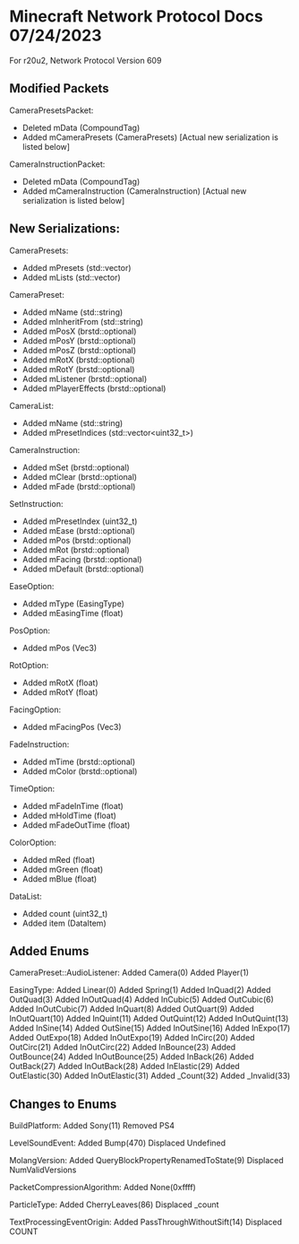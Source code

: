# Minecraft Network Protocol Docs 07/24/2023
For r20u2, Network Protocol Version 609


## Modified Packets

CameraPresetsPacket:
* Deleted mData (CompoundTag)
* Added mCameraPresets (CameraPresets) [Actual new serialization is listed below]

CameraInstructionPacket:
* Deleted mData (CompoundTag)
* Added mCameraInstruction (CameraInstruction) [Actual new serialization is listed below]


## New Serializations:

CameraPresets:
* Added mPresets (std::vector<CameraPreset>)
* Added mLists (std::vector<CameraList>)

CameraPreset:
* Added mName (std::string)
* Added mInheritFrom (std::string)
* Added mPosX (brstd::optional<float>)
* Added mPosY (brstd::optional<float>)
* Added mPosZ (brstd::optional<float>)
* Added mRotX (brstd::optional<float>)
* Added mRotY (brstd::optional<float>)
* Added mListener (brstd::optional<AudioListener>)
* Added mPlayerEffects (brstd::optional<bool>)

CameraList:
* Added mName (std::string)
* Added mPresetIndices (std::vector<uint32_t>)

CameraInstruction:
* Added mSet (brstd::optional<SetInstruction>)
* Added mClear (brstd::optional<bool>)
* Added mFade (brstd::optional<FadeInstruction>)

SetInstruction:
* Added mPresetIndex (uint32_t)
* Added mEase (brstd::optional<EaseOption>)
* Added mPos (brstd::optional<PosOption>)
* Added mRot (brstd::optional<RotOption>)
* Added mFacing (brstd::optional<FacingOption>)
* Added mDefault (brstd::optional<bool>)

EaseOption:
* Added mType (EasingType)
* Added mEasingTime (float) 

PosOption:
* Added mPos (Vec3)

RotOption:
* Added mRotX (float)
* Added mRotY (float)

FacingOption:
* Added mFacingPos (Vec3)

FadeInstruction:
* Added mTime (brstd::optional<TimeOption>)
* Added mColor (brstd::optional<ColorOption>)

TimeOption:
* Added mFadeInTime (float)
* Added mHoldTime (float)
* Added mFadeOutTime (float)

ColorOption:
* Added mRed (float)
* Added mGreen (float)
* Added mBlue (float)

DataList:
* Added count (uint32_t)
* Added item (DataItem)


## Added Enums

CameraPreset::AudioListener:
  Added Camera(0)
  Added Player(1)

EasingType:
  Added Linear(0)
  Added Spring(1)
  Added InQuad(2)
  Added OutQuad(3)
  Added InOutQuad(4)
  Added InCubic(5)
  Added OutCubic(6)
  Added InOutCubic(7)
  Added InQuart(8)
  Added OutQuart(9)
  Added InOutQuart(10)
  Added InQuint(11)
  Added OutQuint(12)
  Added InOutQuint(13)
  Added InSine(14)
  Added OutSine(15)
  Added InOutSine(16)
  Added InExpo(17)
  Added OutExpo(18)
  Added InOutExpo(19)
  Added InCirc(20)
  Added OutCirc(21)
  Added InOutCirc(22)
  Added InBounce(23)
  Added OutBounce(24)
  Added InOutBounce(25)
  Added InBack(26)
  Added OutBack(27)
  Added InOutBack(28)
  Added InElastic(29)
  Added OutElastic(30)
  Added InOutElastic(31)
  Added _Count(32)
  Added _Invalid(33)


## Changes to Enums

BuildPlatform:
  Added Sony(11)
  Removed PS4

LevelSoundEvent:
  Added Bump(470)
  Displaced Undefined

MolangVersion:
  Added QueryBlockPropertyRenamedToState(9)
  Displaced NumValidVersions

PacketCompressionAlgorithm:
  Added None(0xffff)

ParticleType:
  Added CherryLeaves(86)
  Displaced _count

TextProcessingEventOrigin:
  Added PassThroughWithoutSift(14)
  Displaced COUNT
